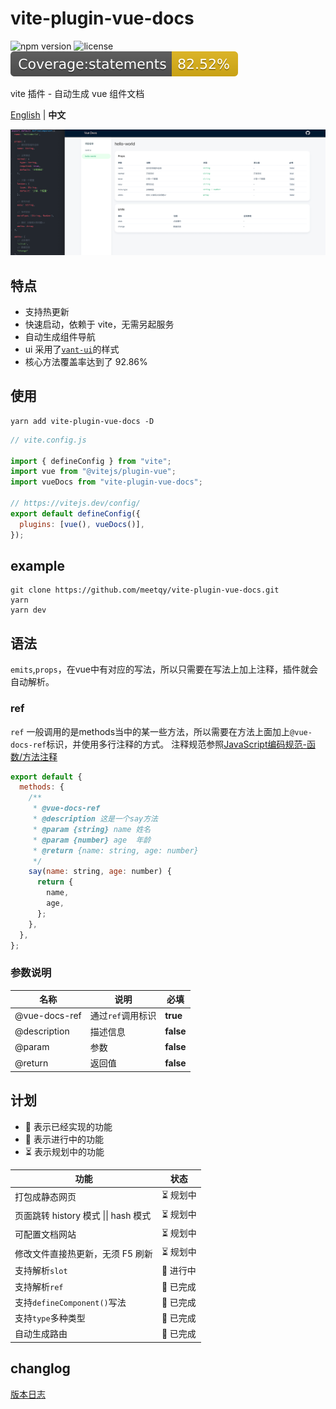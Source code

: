# vite-plugin-vue-docs

![npm version](https://img.shields.io/npm/v/vite-plugin-vue-docs)
![license](https://img.shields.io/npm/l/vite-plugin-vue-docs)
![jest coverage](./badges/badge-statements.svg)

vite 插件 - 自动生成 vue 组件文档

[English](./README.md) | **中文**

![preview](./preview.png)

## 特点

- 支持热更新
- 快速启动，依赖于 vite，无需另起服务
- 自动生成组件导航
- ui 采用了<a href='https://youzan.github.io/vant-weapp/#/home'>`vant-ui`</a>的样式
- 核心方法覆盖率达到了 92.86%

## 使用

```shell
yarn add vite-plugin-vue-docs -D
```

```js
// vite.config.js

import { defineConfig } from "vite";
import vue from "@vitejs/plugin-vue";
import vueDocs from "vite-plugin-vue-docs";

// https://vitejs.dev/config/
export default defineConfig({
  plugins: [vue(), vueDocs()],
});
```

## example

```shell
git clone https://github.com/meetqy/vite-plugin-vue-docs.git
yarn
yarn dev
```

## 语法

`emits`,`props`，在vue中有对应的写法，所以只需要在写法上加上注释，插件就会自动解析。

### ref

`ref` 一般调用的是methods当中的某一些方法，所以需要在方法上面加上`@vue-docs-ref`标识，并使用多行注释的方式。
注释规范参照[JavaScript编码规范-函数/方法注释](http://itmyhome.com/js/han_6570_fang_fa_zhu_shi.html)

```js
export default {
  methods: {
    /**
     * @vue-docs-ref
     * @description 这是一个say方法
     * @param {string} name 姓名
     * @param {number} age  年龄
     * @return {name: string, age: number}
     */
    say(name: string, age: number) {
      return {
        name,
        age,
      };
    },
  },
};
```

### 参数说明

| 名称          | 说明              | 必填      |
| ------------- | ----------------- | --------- |
| @vue-docs-ref | 通过`ref`调用标识 | **true**  |
| @description  | 描述信息          | **false** |
| @param        | 参数              | **false** |
| @return       | 返回值            | **false** |

## 计划

- 🚀 表示已经实现的功能 
- 👷 表示进行中的功能
- ⏳ 表示规划中的功能

| 功能                                         | 状态      |
| -------------------------------------------- | --------- |
| 打包成静态网页                               | ⏳ 规划中 |
| 页面跳转 history 模式 &#124;&#124; hash 模式 | ⏳ 规划中 |
| 可配置文档网站                               | ⏳ 规划中 |
| 修改文件直接热更新，无须 F5 刷新             | ⏳ 规划中 |
| 支持解析`slot`                               | 👷 进行中 |
| 支持解析`ref`                                | 🚀 已完成 |
| 支持`defineComponent()`写法                  | 🚀 已完成 |
| 支持`type`多种类型                           | 🚀 已完成 |
| 自动生成路由                                 | 🚀 已完成 |

## changlog

[版本日志](./CHANGELOG.md)